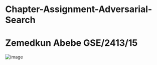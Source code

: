 # Chapter-Assignment-Adversarial-Search
# Zemedkun Abebe GSE/2413/15
![image](https://github.com/Zemedkun-Abebe/Chapter-Assignment-Adversarial-Search/assets/99493026/2597cd38-7a31-4bdb-bd6e-48df866c566b)
